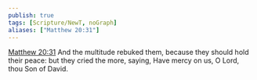```yaml
---
publish: true
tags: [Scripture/NewT, noGraph]
aliases: ["Matthew 20:31"]
---
```

[Matthew 20:31](https://churchofjesuschrist.org/study/scriptures/nt/matt/20?lang=eng&id=p31#p31) And the multitude rebuked them, because they should hold their peace: but they cried the more, saying, Have mercy on us, O Lord, thou Son of David.
